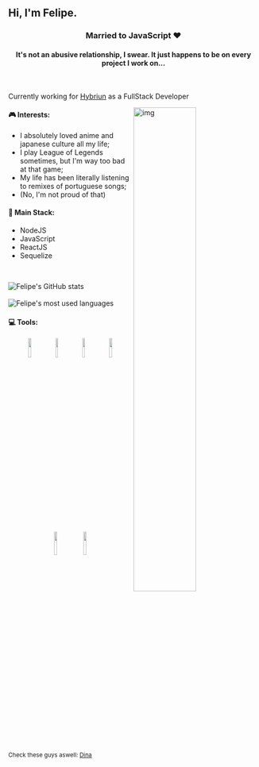 ## Hi, I'm Felipe. 

<h3 align="center">Married to JavaScript ❤️</h3>
<h4 align="center">It's not an abusive relationship, I swear. It just happens to be on every project I work on...</h4>
<br/>

Currently working for [Hybriun](https://hybriun.com.br) as a FullStack Developer

<img align="right" alt="img" src="https://cdn.donmai.us/sample/eb/24/sample-eb2400e9c82df5d8923595bf730fd95e.jpg" width="50%" height="auto" />


#### 🎮 Interests: 
- I absolutely loved anime and japanese culture all my life;
- I play League of Legends sometimes, but I'm way too bad at that game;
- My life has been literally listening to remixes of portuguese songs;
 - (No, I'm not proud of that)


#### 📖 Main Stack:
- NodeJS
- JavaScript
- ReactJS
- Sequelize

<br/>

![Felipe's GitHub stats](https://github-readme-stats.vercel.app/api?username=FelipeSSDev&show_icons=true&theme=radical)
&nbsp;&nbsp;&nbsp;&nbsp;&nbsp;&nbsp;&nbsp;&nbsp;&nbsp;&nbsp;&nbsp;&nbsp;&nbsp;&nbsp;&nbsp;&nbsp;&nbsp;&nbsp;&nbsp;&nbsp;&nbsp;&nbsp;&nbsp;&nbsp;&nbsp;&nbsp;&nbsp;&nbsp;
![Felipe's most used languages](https://github-readme-stats.vercel.app/api/top-langs/?username=FelipeSSDev)


#### :computer: Tools: 
<p align="center">
  <img width="10%" src="https://www.vectorlogo.zone/logos/nodejs/nodejs-icon.svg">
  <img width="10%" src="https://www.vectorlogo.zone/logos/reactjs/reactjs-icon.svg">
  <img width="10%" src="https://upload.wikimedia.org/wikipedia/commons/6/6a/JavaScript-logo.png">
  <img width="10%" src="https://cdn.worldvectorlogo.com/logos/sequelize.svg">
  <img width="11%" src="https://cdn.iconscout.com/icon/free/png-512/c-programming-569564.png">
  <img width="11%" src="https://infomaniacosifpi.files.wordpress.com/2018/01/mongodb-logo.png?w=640">
</p>

<sub>Check these guys aswell: [Dina](https://github.com/mdnm)</sub>
